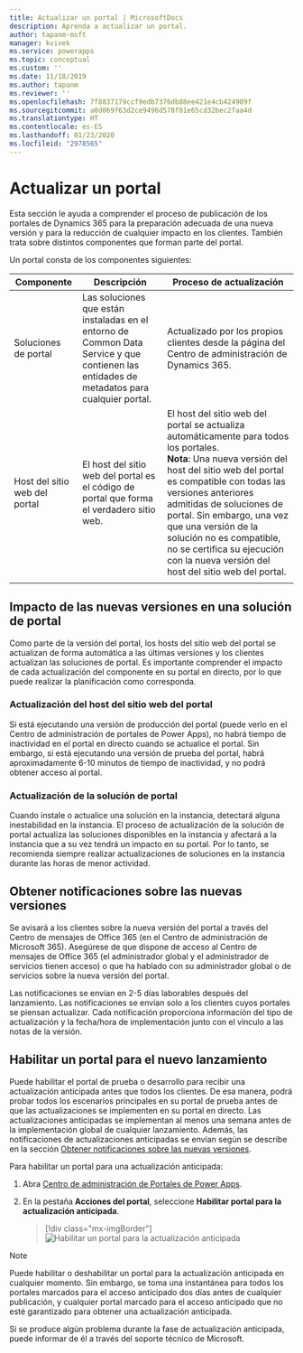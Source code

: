```yaml
---
title: Actualizar un portal | MicrosoftDocs
description: Aprenda a actualizar un portal.
author: tapanm-msft
manager: kvivek
ms.service: powerapps
ms.topic: conceptual
ms.custom: ''
ms.date: 11/18/2019
ms.author: tapanm
ms.reviewer: ''
ms.openlocfilehash: 7f8837179ccf9edb7376db88ee421e4cb424909f
ms.sourcegitcommit: a0d069f63d2ce9496d578f81e65cd32bec2faa4d
ms.translationtype: HT
ms.contentlocale: es-ES
ms.lasthandoff: 01/23/2020
ms.locfileid: "2978565"
---
```

# <a name="upgrade-a-portal"></a>Actualizar un portal

Esta sección le ayuda a comprender el proceso de publicación de los portales de Dynamics 365 para la preparación adecuada de una nueva versión y para la reducción de cualquier impacto en los clientes. También trata sobre distintos componentes que forman parte del portal.

Un portal consta de los componentes siguientes:

|Componente|Descripción|Proceso de actualización|
|---------|-----------|--------------|
|Soluciones de portal|Las soluciones que están instaladas en el entorno de Common Data Service y que contienen las entidades de metadatos para cualquier portal.|Actualizado por los propios clientes desde la página del Centro de administración de Dynamics 365.|
|Host del sitio web del portal|El host del sitio web del portal es el código de portal que forma el verdadero sitio web.|El host del sitio web del portal se actualiza automáticamente para todos los portales.<br>**Nota**: Una nueva versión del host del sitio web del portal es compatible con todas las versiones anteriores admitidas de soluciones de portal. Sin embargo, una vez que una versión de la solución no es compatible, no se certifica su ejecución con la nueva versión del host del sitio web del portal.|
|||

## <a name="impact-of-new-releases-on-a-portal-solution"></a>Impacto de las nuevas versiones en una solución de portal

Como parte de la versión del portal, los hosts del sitio web del portal se actualizan de forma automática a las últimas versiones y los clientes actualizan las soluciones de portal. Es importante comprender el impacto de cada actualización del componente en su portal en directo, por lo que puede realizar la planificación como corresponda.

### <a name="portal-website-host-update"></a>Actualización del host del sitio web del portal

Si está ejecutando una versión de producción del portal (puede verlo en el Centro de administración de portales de Power Apps), no habrá tiempo de inactividad en el portal en directo cuando se actualice el portal. Sin embargo, si está ejecutando una versión de prueba del portal, habrá aproximadamente 6-10 minutos de tiempo de inactividad, y no podrá obtener acceso al portal.

### <a name="portal-solution-update"></a>Actualización de la solución de portal

Cuando instale o actualice una solución en la instancia, detectará alguna inestabilidad en la instancia. El proceso de actualización de la solución de portal actualiza las soluciones disponibles en la instancia y afectará a la instancia que a su vez tendrá un impacto en su portal. Por lo tanto, se recomienda siempre realizar actualizaciones de soluciones en la instancia durante las horas de menor actividad.

## <a name="get-notified-about-new-releases"></a>Obtener notificaciones sobre las nuevas versiones

Se avisará a los clientes sobre la nueva versión del portal a través del Centro de mensajes de Office 365 (en el Centro de administración de Microsoft 365). Asegúrese de que dispone de acceso al Centro de mensajes de Office 365 (el administrador global y el administrador de servicios tienen acceso) o que ha hablado con su administrador global o de servicios sobre la nueva versión del portal.

Las notificaciones se envían en 2-5 días laborables después del lanzamiento. Las notificaciones se envían solo a los clientes cuyos portales se piensan actualizar. Cada notificación proporciona información del tipo de actualización y la fecha/hora de implementación junto con el vínculo a las notas de la versión.

## <a name="enable-a-portal-for-new-release"></a>Habilitar un portal para el nuevo lanzamiento

Puede habilitar el portal de prueba o desarrollo para recibir una actualización anticipada antes que todos los clientes. De esa manera, podrá probar todos los escenarios principales en su portal de prueba antes de que las actualizaciones se implementen en su portal en directo. Las actualizaciones anticipadas se implementan al menos una semana antes de la implementación global de cualquier lanzamiento. Además, las notificaciones de actualizaciones anticipadas se envían según se describe en la sección [Obtener notificaciones sobre las nuevas versiones](#get-notified-about-new-releases).

Para habilitar un portal para una actualización anticipada:

1.  Abra [Centro de administración de Portales de Power Apps](admin-overview.md).

2.  En la pestaña **Acciones del portal**, seleccione **Habilitar portal para la actualización anticipada**.

    > [!div class="mx-imgBorder"]
    > ![Habilitar un portal para la actualización anticipada](../media/upgrade-portal.png "Habilitar un portal para la actualización anticipada")

> [!NOTE]
> Puede habilitar o deshabilitar un portal para la actualización anticipada en cualquier momento. Sin embargo, se toma una instantánea para todos los portales marcados para el acceso anticipado dos días antes de cualquier publicación, y cualquier portal marcado para el acceso anticipado que no esté garantizado para obtener una actualización anticipada.

Si se produce algún problema durante la fase de actualización anticipada, puede informar de él a través del soporte técnico de Microsoft.


